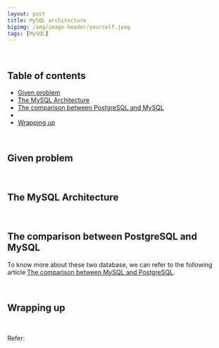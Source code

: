 ```yaml
---
layout: post
title: MySQL architecture
bigimg: /img/image-header/yourself.jpeg
tags: [MySQL]
---
```





<br>

## Table of contents
- [Given problem](#given-problem)
- [The MySQL Architecture](#the-mysql-architecture)
- [The comparison between PostgreSQL and MySQL](#the-comparison-between-postgresql-and-mysql)
- []()
- [Wrapping up](#wrapping-up)


<br>

## Given problem






<br>

## The MySQL Architecture






<br>

## The comparison between PostgreSQL and MySQL

To know more about these two database, we can refer to the following article [The comparison between MySQL and PostgreSQL](https://gamethapcam.github.io/2019-05-12-The-comparison-between-MySQL-and-PostgreSQL/).


<br>

## Wrapping up




<br>

Refer:

[]()

[]()

[]()

[]()
